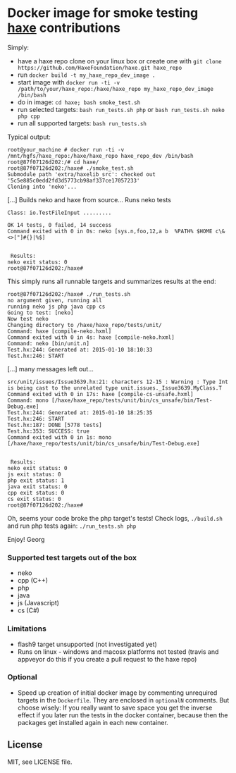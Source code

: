 # Docker image for smoke testing [haxe](http://haxe.org) contributions

Simply:
 * have a haxe repo clone on your linux box or create one with ```git clone https://github.com/HaxeFoundation/haxe.git haxe_repo```
 * run ```docker build -t my_haxe_repo_dev_image .```
 * start image with ```docker run -ti -v /path/to/your/haxe_repo:/haxe/haxe_repo my_haxe_repo_dev_image /bin/bash```
 * do in image: ```cd haxe; bash smoke_test.sh```
 * run selected targets: ```bash run_tests.sh php``` or ```bash run_tests.sh neko php cpp```
 * run all supported targets: ```bash run_tests.sh```

Typical output:

```
root@your_machine # docker run -ti -v /mnt/hgfs/haxe_repo:/haxe/haxe_repo haxe_repo_dev /bin/bash
root@87f07126d202:/# cd haxe/
root@87f07126d202:/haxe# ./smoke_test.sh 
Submodule path 'extra/haxelib_src': checked out '5c5e885c0edd2fd3d5773cb98af337ce17057233'
Cloning into 'neko'...
```

[...]
Builds neko and haxe from source...
Runs neko tests

```
Class: io.TestFileInput .........

OK 14 tests, 0 failed, 14 success
Command exited with 0 in 0s: neko [sys.n,foo,12,a b  %PATH% $HOME c\&<>["]#{}|%$]


 Results:  
neko exit status: 0
root@87f07126d202:/haxe#
```

This simply runs all runnable targets and summarizes results at the end:

```
root@87f07126d202:/haxe# ./run_tests.sh 
no argument given, running all
running neko js php java cpp cs
Going to test: [neko]
Now test neko
Changing directory to /haxe/haxe_repo/tests/unit/
Command: haxe [compile-neko.hxml]
Command exited with 0 in 4s: haxe [compile-neko.hxml]
Command: neko [bin/unit.n]
Test.hx:244: Generated at: 2015-01-10 18:10:33
Test.hx:246: START
```

[...] many messages left out...

```
src/unit/issues/Issue3639.hx:21: characters 12-15 : Warning : Type Int is being cast to the unrelated type unit.issues._Issue3639.MyClass.T
Command exited with 0 in 17s: haxe [compile-cs-unsafe.hxml]
Command: mono [/haxe/haxe_repo/tests/unit/bin/cs_unsafe/bin/Test-Debug.exe]
Test.hx:244: Generated at: 2015-01-10 18:25:35
Test.hx:246: START
Test.hx:187: DONE [5778 tests]
Test.hx:353: SUCCESS: true
Command exited with 0 in 1s: mono [/haxe/haxe_repo/tests/unit/bin/cs_unsafe/bin/Test-Debug.exe]


 Results:  
neko exit status: 0 
js exit status: 0 
php exit status: 1 
java exit status: 0 
cpp exit status: 0 
cs exit status: 0
root@87f07126d202:/haxe#
```

Oh, seems your code broke the php target's tests! Check logs, ```./build.sh``` and run php tests again: ```./run_tests.sh php```

Enjoy!
Georg

### Supported test targets out of the box
 * neko
 * cpp (C++)
 * php
 * java
 * js (Javascript)
 * cs (C#)

### Limitations
 * flash9 target unsupported (not investigated yet)
 * Runs on linux - windows and macosx platforms not tested (travis and appveyor do this if you create a pull request to the haxe repo)

### Optional
 * Speed up creation of initial docker image by commenting unrequired targets in the ```Dockerfile```. They are enclosed in ```optionalN``` comments.
But choose wisely: If you really want to save space you get the inverse effect if you later run the tests in the docker container, because then the
packages get installed again in each new container.
## License

MIT, see LICENSE file.


